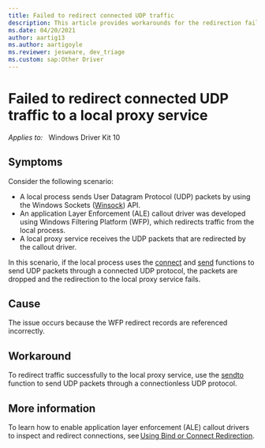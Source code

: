 ```yaml
---
title: Failed to redirect connected UDP traffic
description: This article provides workarounds for the redirection failure problem that occurs when the connected UDP traffic is redirected to a local proxy using a WFP callout driver.
ms.date: 04/20/2021
author: aartig13
ms.author: aartigoyle
ms.reviewer: jesweare, dev_triage
ms.custom: sap:Other Driver
---
```

# Failed to redirect connected UDP traffic to a local proxy service

_Applies to:_ &nbsp; Windows Driver Kit 10

## Symptoms

Consider the following scenario:

- A local process sends User Datagram Protocol (UDP) packets by using the Windows Sockets ([Winsock](/windows/win32/winsock/getting-started-with-winsock)) API.
- An application Layer Enforcement (ALE) callout driver was developed using Windows Filtering Platform (WFP), which redirects traffic from the local process.
- A local proxy service receives the UDP packets that are redirected by the callout driver.

In this scenario, if the local process uses the [connect](/windows/win32/api/winsock2/nf-winsock2-connect) and [send](/windows/win32/api/winsock2/nf-winsock2-send) functions to send UDP packets through a connected UDP protocol, the packets are dropped and the redirection to the local proxy service fails.

## Cause

The issue occurs because the WFP redirect records are referenced incorrectly.

## Workaround

To redirect traffic successfully to the local proxy service, use the [sendto](/windows/win32/api/winsock/nf-winsock-sendto) function to send UDP packets through a connectionless UDP protocol.

## More information

To learn how to enable application layer enforcement (ALE) callout drivers to inspect and redirect connections, see [Using Bind or Connect Redirection](/windows-hardware/drivers/network/using-bind-or-connect-redirection).
